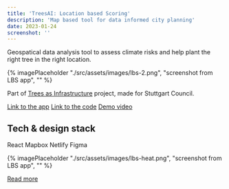 ```yaml
---
title: 'TreesAI: Location based Scoring'
description: 'Map based tool for data informed city planning'
date: 2023-01-24
screenshot: ''
---
```


Geospatical data analysis tool to assess climate risks and help plant the right tree in the right location.

{% imagePlaceholder "./src/assets/images/lbs-2.png", "screenshot from LBS app", ""  %}

Part of [Trees as Infrastructure](https://treesasinfrastructure.com/) project, made for Stuttgart Council. 

[Link to the app](https://lbs.treesai.org/)
[Link to the code](https://github.com/Dark-Matter-Labs/lbs-interface)
[Demo video](https://www.loom.com/share/6bd73b45454f4b4e907e1081bdb050a4)

## Tech & design stack

React
Mapbox
Netlify
Figma

{% imagePlaceholder "./src/assets/images/lbs-heat.png", "screenshot from LBS app", ""  %}

[Read more](https://provocations.darkmatterlabs.org/treesai-is-implementing-location-based-scoring-in-stuttgart-c54c752bdaaf)



